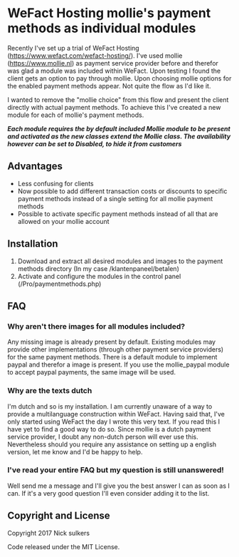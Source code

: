# WeFact Hosting mollie's payment methods as individual modules
Recently I've set up a trial of WeFact Hosting (https://www.wefact.com/wefact-hosting/). I've used mollie (https://www.mollie.nl) as payment service provider before and therefor was glad a module was included within WeFact.
Upon testing I found the client gets an option to pay through mollie. Upon choosing mollie options for the enabled payment methods appear.
Not quite the flow as I'd like it.

I wanted to remove the "mollie choice" from this flow and present the client directly with actual payment methods. To achieve this I've created a new module for each of mollie's payment methods.

***Each module requires the by default included Mollie module to be present and activated as the new classes extend the Mollie class. The availability however can be set to Disabled, to hide it from customers***

## Advantages
- Less confusing for clients
- Now possible to add different transaction costs or discounts to specific payment methods instead of a single setting for all mollie payment methods
- Possible to activate specific payment methods instead of all that are allowed on your mollie account

## Installation
1. Download and extract all desired modules and images to the payment methods directory (In my case /klantenpaneel/betalen)
2. Activate and configure the modules in the control panel (/Pro/paymentmethods.php)

## FAQ
### Why aren't there images for all modules included?
Any missing image is already present by default. Existing modules may provide other implementations (through other payment service providers) for the same payment methods. There is a default module to implement paypal and therefor a image is present. If you use the mollie_paypal module to accept paypal payments, the same image will be used.
### Why are the texts dutch
I'm dutch and so is my installation. I am currently unaware of a way to provide a multilanguage construction within WeFact. Having said that, I've only started using WeFact the day I wrote this very text. If you read this I have yet to find a good way to do so.
Since mollie is a dutch payment service provider, I doubt any non-dutch person will ever use this. Nevertheless should you require any assistance on setting up a english version, let me know and I'd be happy to help.
### I've read your entire FAQ but my question is still unanswered!
Well send me a message and I'll give you the best answer I can as soon as I can. If it's a very good question I'll even consider adding it to the list.

## Copyright and License
Copyright 2017 Nick sulkers

Code released under the MIT License.
